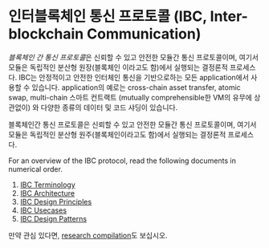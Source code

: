 # 인터블록체인 통신 프로토콜 (IBC, Inter-blockchain Communication)

*블록체인 간 통신 프로토콜*은 신뢰할 수 있고 안전한 모듈간 통신 프로토콜이며, 여기서 모듈은 독립적인 분산형 원장(블록체인 이라고도 함)에서 실행되는 결정론적 프로세스다. IBC는 안정적이고 안전한 인터체인 통신을 기반으로하는 모든 application에서 사용할 수 있습니다. application의 예로는 cross-chain asset transfer, atomic swap, multi-chain 스마트 컨트랙트 (mutually comprehensible한 VM의 유무에 상관없이) 와 다양한 종류의 데이터 및 코드 샤딩이 있습니다.

블록체인간 통신 프로토콜은 신뢰할 수 있고 안전한 모듈간 통신 프로토콜이며, 여기서 모듈은 독립적인 분산형 원주(블록체인이라고도 함)에서 실행되는 결정론적 프로세스다.

For an overview of the IBC protocol, read the following documents in numerical order.

1. [IBC Terminology](./1_IBC_TERMINOLOGY.md)
2. [IBC Architecture](./2_IBC_ARCHITECTURE.md)
3. [IBC Design Principles](./3_IBC_DESIGN_PRINCIPLES.md)
4. [IBC Usecases](./4_IBC_USECASES.md)
5. [IBC Design Patterns](./5_IBC_DESIGN_PATTERNS.md)

만약 관심 있다면, [research compilation](./RESEARCH.md)도 보십시오.

